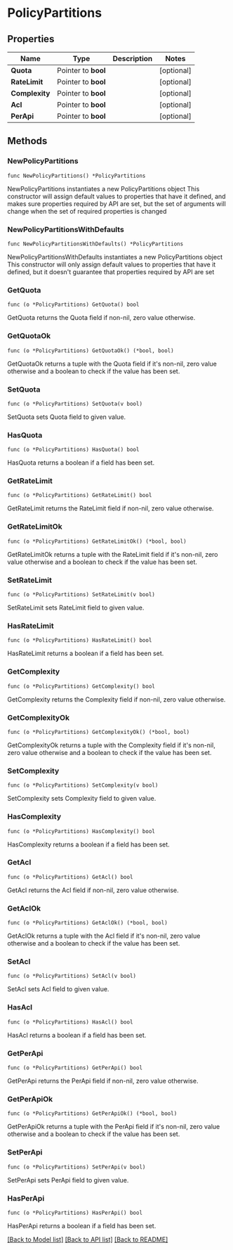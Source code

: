 # PolicyPartitions

## Properties

Name | Type | Description | Notes
------------ | ------------- | ------------- | -------------
**Quota** | Pointer to **bool** |  | [optional] 
**RateLimit** | Pointer to **bool** |  | [optional] 
**Complexity** | Pointer to **bool** |  | [optional] 
**Acl** | Pointer to **bool** |  | [optional] 
**PerApi** | Pointer to **bool** |  | [optional] 

## Methods

### NewPolicyPartitions

`func NewPolicyPartitions() *PolicyPartitions`

NewPolicyPartitions instantiates a new PolicyPartitions object
This constructor will assign default values to properties that have it defined,
and makes sure properties required by API are set, but the set of arguments
will change when the set of required properties is changed

### NewPolicyPartitionsWithDefaults

`func NewPolicyPartitionsWithDefaults() *PolicyPartitions`

NewPolicyPartitionsWithDefaults instantiates a new PolicyPartitions object
This constructor will only assign default values to properties that have it defined,
but it doesn't guarantee that properties required by API are set

### GetQuota

`func (o *PolicyPartitions) GetQuota() bool`

GetQuota returns the Quota field if non-nil, zero value otherwise.

### GetQuotaOk

`func (o *PolicyPartitions) GetQuotaOk() (*bool, bool)`

GetQuotaOk returns a tuple with the Quota field if it's non-nil, zero value otherwise
and a boolean to check if the value has been set.

### SetQuota

`func (o *PolicyPartitions) SetQuota(v bool)`

SetQuota sets Quota field to given value.

### HasQuota

`func (o *PolicyPartitions) HasQuota() bool`

HasQuota returns a boolean if a field has been set.

### GetRateLimit

`func (o *PolicyPartitions) GetRateLimit() bool`

GetRateLimit returns the RateLimit field if non-nil, zero value otherwise.

### GetRateLimitOk

`func (o *PolicyPartitions) GetRateLimitOk() (*bool, bool)`

GetRateLimitOk returns a tuple with the RateLimit field if it's non-nil, zero value otherwise
and a boolean to check if the value has been set.

### SetRateLimit

`func (o *PolicyPartitions) SetRateLimit(v bool)`

SetRateLimit sets RateLimit field to given value.

### HasRateLimit

`func (o *PolicyPartitions) HasRateLimit() bool`

HasRateLimit returns a boolean if a field has been set.

### GetComplexity

`func (o *PolicyPartitions) GetComplexity() bool`

GetComplexity returns the Complexity field if non-nil, zero value otherwise.

### GetComplexityOk

`func (o *PolicyPartitions) GetComplexityOk() (*bool, bool)`

GetComplexityOk returns a tuple with the Complexity field if it's non-nil, zero value otherwise
and a boolean to check if the value has been set.

### SetComplexity

`func (o *PolicyPartitions) SetComplexity(v bool)`

SetComplexity sets Complexity field to given value.

### HasComplexity

`func (o *PolicyPartitions) HasComplexity() bool`

HasComplexity returns a boolean if a field has been set.

### GetAcl

`func (o *PolicyPartitions) GetAcl() bool`

GetAcl returns the Acl field if non-nil, zero value otherwise.

### GetAclOk

`func (o *PolicyPartitions) GetAclOk() (*bool, bool)`

GetAclOk returns a tuple with the Acl field if it's non-nil, zero value otherwise
and a boolean to check if the value has been set.

### SetAcl

`func (o *PolicyPartitions) SetAcl(v bool)`

SetAcl sets Acl field to given value.

### HasAcl

`func (o *PolicyPartitions) HasAcl() bool`

HasAcl returns a boolean if a field has been set.

### GetPerApi

`func (o *PolicyPartitions) GetPerApi() bool`

GetPerApi returns the PerApi field if non-nil, zero value otherwise.

### GetPerApiOk

`func (o *PolicyPartitions) GetPerApiOk() (*bool, bool)`

GetPerApiOk returns a tuple with the PerApi field if it's non-nil, zero value otherwise
and a boolean to check if the value has been set.

### SetPerApi

`func (o *PolicyPartitions) SetPerApi(v bool)`

SetPerApi sets PerApi field to given value.

### HasPerApi

`func (o *PolicyPartitions) HasPerApi() bool`

HasPerApi returns a boolean if a field has been set.


[[Back to Model list]](../README.md#documentation-for-models) [[Back to API list]](../README.md#documentation-for-api-endpoints) [[Back to README]](../README.md)


